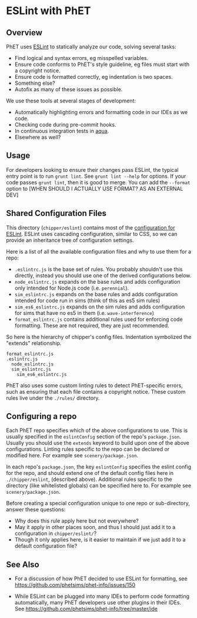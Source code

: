 # ESLint with PhET

## Overview

PhET uses [ESLint](https://eslint.org/) to statically analyze our code, solving several tasks:

- Find logical and syntax errors, eg misspelled variables.
- Ensure code conforms to PhET's style guideline, eg files must start with a copyright notice.
- Ensure code is formatted correctly, eg indentation is two spaces.
- Something else?
- Autofix as many of these issues as possible.

We use these tools at several stages of development:

- Automatically highlighting errors and formatting code in our IDEs as we code.
- Checking code during pre-commit hooks.
- In continuous integration tests in [aqua](https://github.com/phetsims/aqua).
- Elsewhere as well?

## Usage

For developers looking to ensure their changes pass ESLint, the typical entry point
is to run `grunt lint`. See `grunt lint --help` for options. If your code passes
`grunt lint`, then it is good to merge. You can add the `--format` option to
[WHEN SHOULD I ACTUALLY USE FORMAT? AS AN EXTERNAL DEV]

## Shared Configuration Files

This directory (`chipper/eslint`) contains most of the
[configuration for ESLint](https://eslint.org/docs/user-guide/configuring/).
ESLint uses cascading configuration, similar to CSS, so we can provide an inheritance
tree of configuration settings.

Here is a list of all the available configuration files and why to use them for a repo:

- `.eslintrc.js` is the base set of rules. You probably shouldn't use this directly, instead you should use one
  of the derived configurations below.
- `node_eslintrc.js` expands on the base rules and adds configuration only intended for Node.js code (i.e. `perennial`).
- `sim_eslintrc.js` expands on the base rules and adds configuration intended for code run in sims (think of this as es5 sim rules)
- `sim_es6_eslintrc.js` expands on the sim rules and adds configuration for sims that have no es5 in them (i.e. `wave-interference`)
- `format_eslintrc.js` contains additional rules used for enforcing code formatting. These are not required, they are just
  recommended.

So here is the hierarchy of chipper's config files. Indentation symbolized the "extends" relationship.

```
format_eslintrc.js
.eslintrc.js
  node_eslintrc.js
  sim_eslintrc.js
    sim_es6_eslintrc.js
```

PhET also uses some custom linting rules to detect PhET-specific errors, such as
ensuring that each file contains a copyright notice. These custom rules live
under the `./rules/` directory.

## Configuring a repo

Each PhET repo specifies which of the above configurations to use. This is
usually specified in the `eslintConfig` section of the repo's `package.json`.
Usually you should use the `extends` keyword to build upon one of the
above configurations. Linting rules specific to the repo can be declared
or modified here. For example see `scenery/package.json`.

In each repo's `package.json`, the key `eslintConfig` specifies the eslint config for the repo, and should extend one of 
the default config files here in `./chipper/eslint`, (described above). Additional rules specific to the directory (like 
whitelisted globals) can be specified here to. For example see `scenery/package.json`.

Before creating a special configuration unique to one repo or sub-directory,
answer these questions:

- Why does this rule apply here but not everywhere?
- May it apply in other places soon, and thus I should just add it to a configuration in `chipper/eslint/`?
- Though it only applies here, is it easier to maintain if we just add it to a default configuration file?

## See Also

- For a discussion of how PhET decided to use ESLint for formatting, see
  https://github.com/phetsims/phet-info/issues/150

- While ESLint can be plugged into many IDEs to perform code formatting automatically, many
  PhET developers use other plugins in their IDEs. See https://github.com/phetsims/phet-info/tree/master/ide
